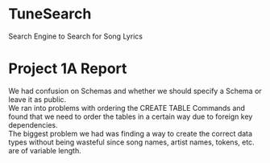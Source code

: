 # TuneSearch
Search Engine to Search for Song Lyrics

# Project 1A Report
We had confusion on Schemas and whether we should specify a Schema or leave it as public. <br>
We ran into problems with ordering the CREATE TABLE Commands and found that we need to order the tables in a certain way due to foreign key dependencies. <br>
The biggest problem we had was finding a way to create the correct data types without being wasteful since song names, artist names, tokens, etc. are of variable length.<br>
